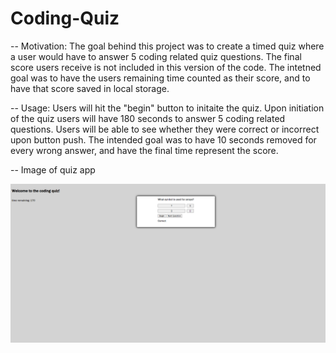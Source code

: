 # Coding-Quiz

-- Motivation:  The goal behind this project was to create a timed quiz where a user would have to answer 5 coding related quiz questions.  The final score users receive is not included in this version of the
code.  The intetned goal was to have the users remaining time counted as their score, and to have that score saved in local storage.

-- Usage:  Users will hit the "begin" button to initaite the quiz.  Upon initiation of the quiz users will have 180 seconds to answer 5 coding related questions.  Users will be able to see whether they were correct
or incorrect upon button push.  The intended goal was to have 10 seconds removed for every wrong answer, and have the final time represent the score.  

-- Image of quiz app

![Quiz Application](CodingQuizImg.png)
